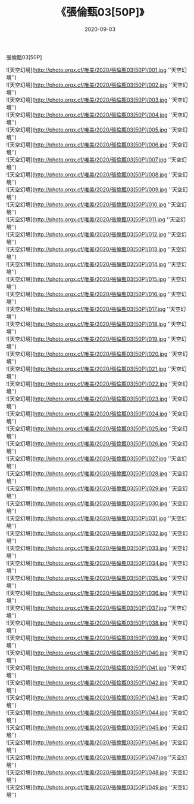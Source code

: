 ﻿---
layout: post
title:  《張倫甄03[50P]》
date:   2020-09-03
img: http://photo.orgx.cf/唯美/2020/張倫甄03[50P]/000.jpg
tags: [美女, 清纯, 唯美]
---

張倫甄03[50P]



![天空幻境](http://photo.orgx.cf/唯美/2020/張倫甄03[50P]/001.jpg ''天空幻境'') <br>
![天空幻境](http://photo.orgx.cf/唯美/2020/張倫甄03[50P]/002.jpg ''天空幻境'') <br>
![天空幻境](http://photo.orgx.cf/唯美/2020/張倫甄03[50P]/003.jpg ''天空幻境'') <br>
![天空幻境](http://photo.orgx.cf/唯美/2020/張倫甄03[50P]/004.jpg ''天空幻境'') <br>
![天空幻境](http://photo.orgx.cf/唯美/2020/張倫甄03[50P]/005.jpg ''天空幻境'') <br>
![天空幻境](http://photo.orgx.cf/唯美/2020/張倫甄03[50P]/006.jpg ''天空幻境'') <br>
![天空幻境](http://photo.orgx.cf/唯美/2020/張倫甄03[50P]/007.jpg ''天空幻境'') <br>
![天空幻境](http://photo.orgx.cf/唯美/2020/張倫甄03[50P]/008.jpg ''天空幻境'') <br>
![天空幻境](http://photo.orgx.cf/唯美/2020/張倫甄03[50P]/009.jpg ''天空幻境'') <br>
![天空幻境](http://photo.orgx.cf/唯美/2020/張倫甄03[50P]/010.jpg ''天空幻境'') <br>
![天空幻境](http://photo.orgx.cf/唯美/2020/張倫甄03[50P]/011.jpg ''天空幻境'') <br>
![天空幻境](http://photo.orgx.cf/唯美/2020/張倫甄03[50P]/012.jpg ''天空幻境'') <br>
![天空幻境](http://photo.orgx.cf/唯美/2020/張倫甄03[50P]/013.jpg ''天空幻境'') <br>
![天空幻境](http://photo.orgx.cf/唯美/2020/張倫甄03[50P]/014.jpg ''天空幻境'') <br>
![天空幻境](http://photo.orgx.cf/唯美/2020/張倫甄03[50P]/015.jpg ''天空幻境'') <br>
![天空幻境](http://photo.orgx.cf/唯美/2020/張倫甄03[50P]/016.jpg ''天空幻境'') <br>
![天空幻境](http://photo.orgx.cf/唯美/2020/張倫甄03[50P]/017.jpg ''天空幻境'') <br>
![天空幻境](http://photo.orgx.cf/唯美/2020/張倫甄03[50P]/018.jpg ''天空幻境'') <br>
![天空幻境](http://photo.orgx.cf/唯美/2020/張倫甄03[50P]/019.jpg ''天空幻境'') <br>
![天空幻境](http://photo.orgx.cf/唯美/2020/張倫甄03[50P]/020.jpg ''天空幻境'') <br>
![天空幻境](http://photo.orgx.cf/唯美/2020/張倫甄03[50P]/021.jpg ''天空幻境'') <br>
![天空幻境](http://photo.orgx.cf/唯美/2020/張倫甄03[50P]/022.jpg ''天空幻境'') <br>
![天空幻境](http://photo.orgx.cf/唯美/2020/張倫甄03[50P]/023.jpg ''天空幻境'') <br>
![天空幻境](http://photo.orgx.cf/唯美/2020/張倫甄03[50P]/024.jpg ''天空幻境'') <br>
![天空幻境](http://photo.orgx.cf/唯美/2020/張倫甄03[50P]/025.jpg ''天空幻境'') <br>
![天空幻境](http://photo.orgx.cf/唯美/2020/張倫甄03[50P]/026.jpg ''天空幻境'') <br>
![天空幻境](http://photo.orgx.cf/唯美/2020/張倫甄03[50P]/027.jpg ''天空幻境'') <br>
![天空幻境](http://photo.orgx.cf/唯美/2020/張倫甄03[50P]/028.jpg ''天空幻境'') <br>
![天空幻境](http://photo.orgx.cf/唯美/2020/張倫甄03[50P]/029.jpg ''天空幻境'') <br>
![天空幻境](http://photo.orgx.cf/唯美/2020/張倫甄03[50P]/030.jpg ''天空幻境'') <br>
![天空幻境](http://photo.orgx.cf/唯美/2020/張倫甄03[50P]/031.jpg ''天空幻境'') <br>
![天空幻境](http://photo.orgx.cf/唯美/2020/張倫甄03[50P]/032.jpg ''天空幻境'') <br>
![天空幻境](http://photo.orgx.cf/唯美/2020/張倫甄03[50P]/033.jpg ''天空幻境'') <br>
![天空幻境](http://photo.orgx.cf/唯美/2020/張倫甄03[50P]/034.jpg ''天空幻境'') <br>
![天空幻境](http://photo.orgx.cf/唯美/2020/張倫甄03[50P]/035.jpg ''天空幻境'') <br>
![天空幻境](http://photo.orgx.cf/唯美/2020/張倫甄03[50P]/036.jpg ''天空幻境'') <br>
![天空幻境](http://photo.orgx.cf/唯美/2020/張倫甄03[50P]/037.jpg ''天空幻境'') <br>
![天空幻境](http://photo.orgx.cf/唯美/2020/張倫甄03[50P]/038.jpg ''天空幻境'') <br>
![天空幻境](http://photo.orgx.cf/唯美/2020/張倫甄03[50P]/039.jpg ''天空幻境'') <br>
![天空幻境](http://photo.orgx.cf/唯美/2020/張倫甄03[50P]/040.jpg ''天空幻境'') <br>
![天空幻境](http://photo.orgx.cf/唯美/2020/張倫甄03[50P]/041.jpg ''天空幻境'') <br>
![天空幻境](http://photo.orgx.cf/唯美/2020/張倫甄03[50P]/042.jpg ''天空幻境'') <br>
![天空幻境](http://photo.orgx.cf/唯美/2020/張倫甄03[50P]/043.jpg ''天空幻境'') <br>
![天空幻境](http://photo.orgx.cf/唯美/2020/張倫甄03[50P]/044.jpg ''天空幻境'') <br>
![天空幻境](http://photo.orgx.cf/唯美/2020/張倫甄03[50P]/045.jpg ''天空幻境'') <br>
![天空幻境](http://photo.orgx.cf/唯美/2020/張倫甄03[50P]/046.jpg ''天空幻境'') <br>
![天空幻境](http://photo.orgx.cf/唯美/2020/張倫甄03[50P]/047.jpg ''天空幻境'') <br>
![天空幻境](http://photo.orgx.cf/唯美/2020/張倫甄03[50P]/048.jpg ''天空幻境'') <br>
![天空幻境](http://photo.orgx.cf/唯美/2020/張倫甄03[50P]/049.jpg ''天空幻境'') <br>